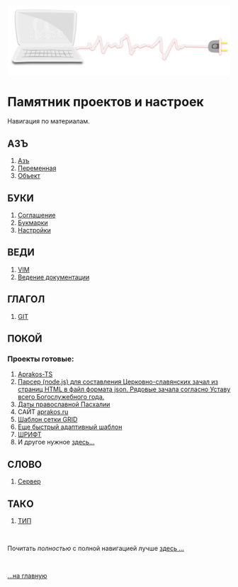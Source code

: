 ![img](./assets/svg/comp-2.svg)

# Памятник проектов и настроек <span id="n1"></span>

<!-- - [ ] description нужно добавить общий ознакомительный (цель сайта) -->

Навигация по материалам.

## АЗЪ

1. [Азъ](az.md)
1. [Переменная](az-peremennaya.md)
1. [Объект](az-object.md)
<!-- 2. [My English](abc/readme.md) -->

## БУКИ

1. [Соглашение](buki.md)
2. [Букмарки](buki-bukmarki.md)
3. [Настройки](buki-set.md)

## ВЕДИ

1. [VIM](vedi-vim.md)
2. [Ведение документации](vedi-documents.md)

## ГЛАГОЛ

1. [GIT](glagol-git.md)

## ПОКОЙ

### Проекты готовые:

  1. [Aprakos-TS](https://a374ru.github.io/aprakos-ts/)
  2. [Парсер (node.js) для составления Церковно-славянских зачал из страниц HTML в файл формата json. Рядовые зачала согласно Уставу всего Богослужебного года.](https://github.com/a374ru/aprakos-json)
  3. [Даты православной Пасхалии](https://a374ru.github.io/orthodox_easter_list/)
  4. САЙТ [aprakos.ru](https://a374ru.github.io/aprakos.ru)
  5. [Шаблон сетки GRID](https://a374ru.github.io/gridmonth/)
  6. [Еще быстрый адаптивный шаблон](https://a374ru.github.io/template-grid/)
  7. [ШРИФТ](https://a374ru.github.io/fontstest/)
  8. И другое нужное [здесь…](https://github.com/a374ru?tab=repositories)


## СЛОВО

1. [Сервер](slovo-server.md)

## ТАКO

1. [ТИП](tako-type.md)

<br>

Почитать *полностью* c полной навигацией лучше [здесь …](https://a374ru.readthedocs.io)

<br>

[…на главную](/)

<br>

<!-- ![img](https://1.bp.blogspot.com/-hOxN5KX2KfY/YPplNP_w6xI/AAAAAAAAGz0/nNxSLwD5lnQhvFnce_DzmIoSRWyY9A3QACLcBGAsYHQ/s694/theend-beats.png) -->